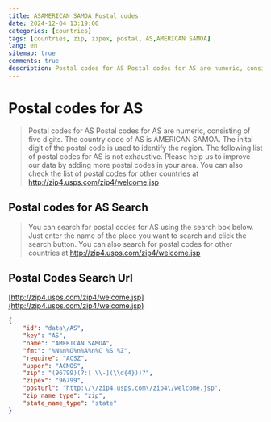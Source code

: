 ```yaml
---
title: ASAMERICAN SAMOA Postal codes 
date: 2024-12-04 13:19:00
categories: [countries]
tags: [countries, zip, zipex, postal, AS,AMERICAN SAMOA]
lang: en
sitemap: true
comments: true
description: Postal codes for AS Postal codes for AS are numeric, consisting of five digits. The country code of AS is AMERICAN SAMOA. The inital digit of the postal code is used to identify the region. The following list of postal codes for AS is not exhaustive. Please help us to improve our data by adding more postal codes in your area. You can also check the list of postal codes for other countries at http://zip4.usps.com/zip4/welcome.jsp
---
```


# Postal codes for AS
> Postal codes for AS Postal codes for AS are numeric, consisting of five digits. The country code of AS is AMERICAN SAMOA. The inital digit of the postal code is used to identify the region. The following list of postal codes for AS is not exhaustive. Please help us to improve our data by adding more postal codes in your area. You can also check the list of postal codes for other countries at http://zip4.usps.com/zip4/welcome.jsp

## Postal codes for AS Search 
> You can search for postal codes for AS using the search box below. Just enter the name of the place you want to search and click the search button. You can also search for postal codes for other countries at http://zip4.usps.com/zip4/welcome.jsp

## Postal Codes Search Url

[http://zip4.usps.com/zip4/welcome.jsp](http://zip4.usps.com/zip4/welcome.jsp)
```json
{
    "id": "data\/AS",
    "key": "AS",
    "name": "AMERICAN SAMOA",
    "fmt": "%N%n%O%n%A%n%C %S %Z",
    "require": "ACSZ",
    "upper": "ACNOS",
    "zip": "(96799)(?:[ \\-](\\d{4}))?",
    "zipex": "96799",
    "posturl": "http:\/\/zip4.usps.com\/zip4\/welcome.jsp",
    "zip_name_type": "zip",
    "state_name_type": "state"
}
```
